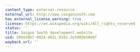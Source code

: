 ```yaml
---
content_type: external-resource
external_url: http://www.saigonsouth.com
has_external_license_warning: true
license: https://en.wikipedia.org/wiki/All_rights_reserved
status: ''
title: Saigon South development website
uid: 50de50b7-0824-462c-8162-2e5d83e50e6f
wayback_url: ''
---
```

